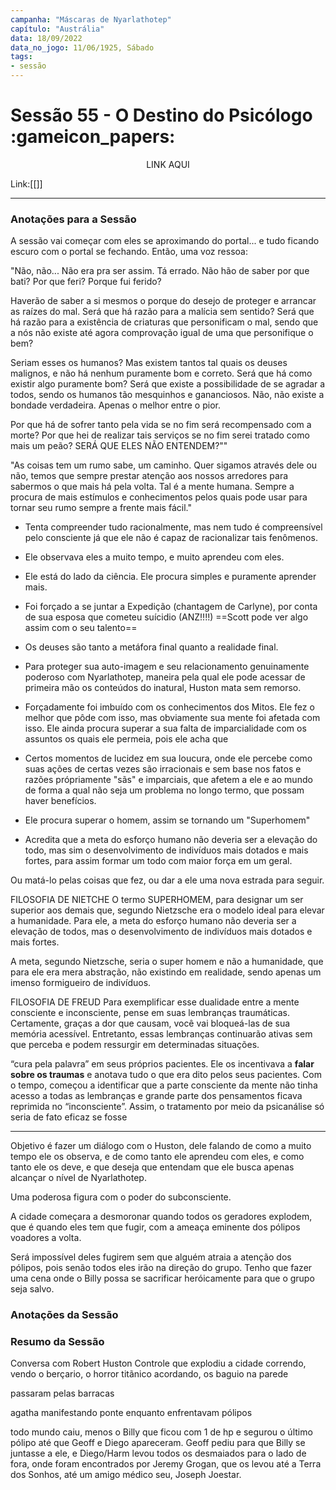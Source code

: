 ```yaml
---
campanha: "Máscaras de Nyarlathotep"
capítulo: "Austrália"
data: 18/09/2022
data_no_jogo: 11/06/1925, Sábado
tags: 
- sessão
---
```

# Sessão 55 - O Destino do Psicólogo  :gameicon_papers:

<div align="center">LINK AQUI</div>

Link:[[]]

---
### Anotações para a Sessão
A sessão vai começar com eles se aproximando do portal... e tudo ficando escuro com o portal se fechando. Então, uma voz ressoa:

"Não, não... Não era pra ser assim. Tá errado. Não hão de saber por que bati? Por que feri? Porque fui ferido?

Haverão de saber a si mesmos o porque do desejo de proteger e arrancar as raízes do mal. Será que há razão para a malícia sem sentido? Será que há razão para a existência de criaturas que personificam o mal, sendo que a nós não existe até agora comprovação igual de uma que personifique o bem? 

Seriam esses os humanos? Mas existem tantos tal quais os deuses malignos, e não há nenhum puramente bom e correto. Será que há como existir algo puramente bom? Será que existe a possibilidade de se agradar a todos, sendo os humanos tão mesquinhos e gananciosos. Não, não existe a bondade verdadeira. Apenas o melhor entre o pior.

Por que há de sofrer tanto pela vida se no fim será recompensado com a morte? Por que hei de realizar tais serviços se no fim serei tratado como mais um peão? SERÁ QUE ELES NÃO ENTENDEM?""

"As coisas tem um rumo sabe, um caminho. Quer sigamos através dele ou não, temos que sempre prestar atenção aos nossos arredores para sabermos o que mais há pela volta. Tal é a mente humana. Sempre a procura de mais estímulos e conhecimentos pelos quais pode usar para tornar seu rumo sempre a frente mais fácil."

- Tenta compreender tudo racionalmente, mas nem tudo é compreensível pelo consciente já que ele não é capaz de racionalizar tais fenômenos.

- Ele observava eles a muito tempo, e muito aprendeu com eles. 

- Ele está do lado da ciência. Ele procura simples e puramente aprender mais.

- Foi forçado a se juntar a Expedição (chantagem de Carlyne), por conta de sua esposa que cometeu suícidio (ANZ!!!!) ==Scott pode ver algo assim com o seu talento==

- Os deuses são tanto a metáfora final quanto a realidade final.

- Para proteger sua auto-imagem e seu relacionamento genuinamente poderoso com Nyarlathotep, maneira pela qual ele pode acessar de primeira mão os conteúdos do inatural, Huston mata sem remorso.

- Forçadamente foi imbuído com os conhecimentos dos Mitos. Ele fez o melhor que pôde com isso, mas obviamente sua mente foi afetada com isso. Ele ainda procura superar a sua falta de imparcialidade com os assuntos os quais ele permeia, pois ele acha que 

- Certos momentos de lucidez em sua loucura, onde ele percebe como suas ações de certas vezes são irracionais e sem base nos fatos e razões própriamente "sãs" e imparciais, que afetem a ele e ao mundo de forma a qual não seja um problema no longo termo, que possam haver benefícios.

- Ele procura superar o homem, assim se tornando um "Superhomem"

- Acredita que a meta do esforço humano não deveria ser a elevação do todo, mas sim o desenvolvimento de indivíduos mais dotados e mais fortes, para assim formar um todo com maior força em um geral.

Ou matá-lo pelas coisas que fez, ou dar a ele uma nova estrada para seguir.

FILOSOFIA DE NIETCHE
O termo SUPERHOMEM, para designar um ser superior aos demais que, segundo Nietzsche era o modelo ideal para elevar a humanidade. Para ele, a meta do esforço humano não deveria ser a elevação de todos, mas o desenvolvimento de indivíduos mais dotados e mais fortes.

A meta, segundo Nietzsche, seria o super homem e não a humanidade, que para ele era mera abstração, não existindo em realidade, sendo apenas um imenso formigueiro de indivíduos.

FILOSOFIA DE FREUD
Para exemplificar esse dualidade entre a mente consciente e inconsciente, pense em suas lembranças traumáticas. Certamente, graças a dor que causam, você vai bloqueá-las de sua memória acessível. Entretanto, essas lembranças continuarão ativas sem que perceba e podem ressurgir em determinadas situações.

“cura pela palavra” em seus próprios pacientes. Ele os incentivava a **falar sobre os traumas** e anotava tudo o que era dito pelos seus pacientes. Com o tempo, começou a identificar que a parte consciente da mente não tinha acesso a todas as lembranças e grande parte dos pensamentos ficava reprimida no “inconsciente”. Assim, o tratamento por meio da psicanálise só seria de fato eficaz se fosse

---
Objetivo é fazer um diálogo com o Huston, dele falando de como a muito tempo ele os observa, e de como tanto ele aprendeu com eles, e como tanto ele os deve, e que deseja que entendam que ele busca apenas alcançar o nível de Nyarlathotep. 

Uma poderosa figura com o poder do subconsciente.

A cidade começara a desmoronar quando todos os geradores explodem, que é quando eles tem que fugir, com a ameaça eminente dos pólipos voadores a volta.

Será impossível deles fugirem sem que alguém atraia a atenção dos pólipos, pois senão todos eles irão na direção do grupo. Tenho que fazer uma cena onde o Billy possa se sacrificar heróicamente para que o grupo seja salvo. 
### Anotações da Sessão
### Resumo da Sessão
Conversa com Robert Huston
Controle que explodiu a cidade
correndo, vendo o berçario, o horror titãnico acordando, os baguio na parede

passaram pelas barracas

agatha manifestando ponte enquanto enfrentavam pólipos

todo mundo caiu, menos o Billy que ficou com 1 de hp e segurou o último pólipo até que Geoff e Diego apareceram. Geoff pediu para que Billy se juntasse a ele, e Diego/Harm levou todos os desmaiados para o lado de fora, onde foram encontrados por Jeremy Grogan, que os levou até a Terra dos Sonhos, até um amigo médico seu, Joseph Joestar.



